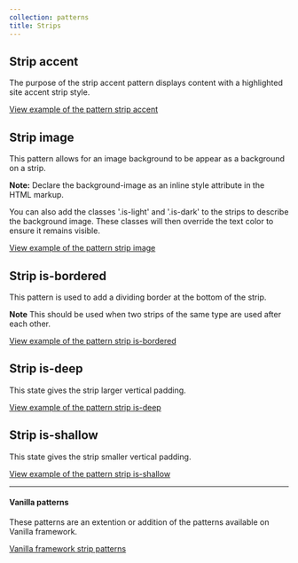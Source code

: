 ```yaml
---
collection: patterns
title: Strips
---
```


## Strip accent
The purpose of the strip accent pattern displays content with a highlighted
site accent strip style.

<a href="https://vanilla-framework.github.io/vanilla-brochure-theme/examples/patterns/strip/accent/"
  class="js-example">
  View example of the pattern strip accent
</a>

## Strip image
This pattern allows for an image background to be appear as a background on a strip.

**Note:** Declare the background-image as an inline style attribute in the HTML markup.

You can also add the classes '.is-light' and '.is-dark' to the strips to describe the background image.
These classes will then override the text color to ensure it remains visible.

<a href="https://vanilla-framework.github.io/vanilla-brochure-theme/examples/patterns/strip/image/"
  class="js-example">
  View example of the pattern strip image
</a>

## Strip is-bordered
This pattern is used to add a dividing border at the bottom of the strip.

**Note** This should be used when two strips of the same type are used after each other.

<a href="https://vanilla-framework.github.io/vanilla-brochure-theme/examples/patterns/strip/is-bordered/"
  class="js-example">
  View example of the pattern strip is-bordered
</a>

## Strip is-deep
This state gives the strip larger vertical padding.

<a href="https://vanilla-framework.github.io/vanilla-brochure-theme/examples/patterns/strip/deep/"
  class="js-example">
  View example of the pattern strip is-deep
</a>

## Strip is-shallow
This state gives the strip smaller vertical padding.

<a href="https://vanilla-framework.github.io/vanilla-brochure-theme/examples/patterns/strip/shallow/"
  class="js-example">
  View example of the pattern strip is-shallow
</a>

---

#### Vanilla patterns

These patterns are an extention or addition of the patterns available on Vanilla
framework.

[Vanilla framework strip patterns](https://docs.vanillaframework.io/en/patterns/strip)
